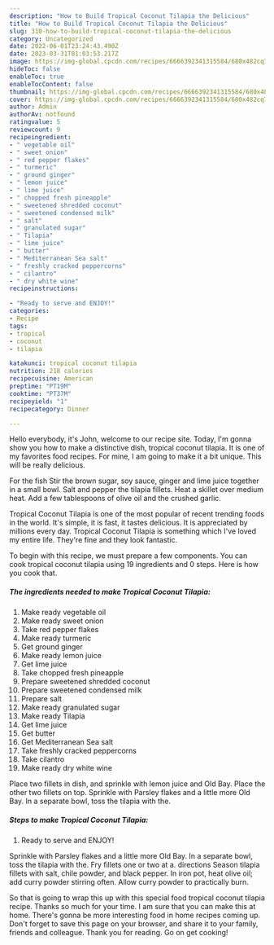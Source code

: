 ```yaml
---
description: "How to Build Tropical Coconut Tilapia the Delicious"
title: "How to Build Tropical Coconut Tilapia the Delicious"
slug: 310-how-to-build-tropical-coconut-tilapia-the-delicious
category: Uncategorized
date: 2022-06-01T23:24:43.490Z
date: 2023-03-31T01:03:53.217Z
image: https://img-global.cpcdn.com/recipes/6666392341315584/680x482cq70/tropical-coconut-tilapia-recipe-main-photo.jpg
hideToc: false
enableToc: true
enableTocContent: false
thumbnail: https://img-global.cpcdn.com/recipes/6666392341315584/680x482cq70/tropical-coconut-tilapia-recipe-main-photo.jpg
cover: https://img-global.cpcdn.com/recipes/6666392341315584/680x482cq70/tropical-coconut-tilapia-recipe-main-photo.jpg
author: Admin
authorAv: notfound
ratingvalue: 5
reviewcount: 9
recipeingredient:
- " vegetable oil"
- " sweet onion"
- " red pepper flakes"
- " turmeric"
- " ground ginger"
- " lemon juice"
- " lime juice"
- " chopped fresh pineapple"
- " sweetened shredded coconut"
- " sweetened condensed milk"
- " salt"
- " granulated sugar"
- " Tilapia"
- " lime juice"
- " butter"
- " Mediterranean Sea salt"
- " freshly cracked peppercorns"
- " cilantro"
- " dry white wine"
recipeinstructions:

- "Ready to serve and ENJOY!"
categories:
- Recipe
tags:
- tropical
- coconut
- tilapia

katakunci: tropical coconut tilapia 
nutrition: 218 calories
recipecuisine: American
preptime: "PT19M"
cooktime: "PT37M"
recipeyield: "1"
recipecategory: Dinner

---
```



Hello everybody, it's John, welcome to our recipe site. Today, I'm gonna show you how to make a distinctive dish, tropical coconut tilapia. It is one of my favorites food recipes. For mine, I am going to make it a bit unique. This will be really delicious.

For the fish Stir the brown sugar, soy sauce, ginger and lime juice together in a small bowl. Salt and pepper the tilapia fillets. Heat a skillet over medium heat. Add a few tablespoons of olive oil and the crushed garlic.

Tropical Coconut Tilapia is one of the most popular of recent trending foods in the world. It's simple, it is fast, it tastes delicious. It is appreciated by millions every day. Tropical Coconut Tilapia is something which I've loved my entire life. They're fine and they look fantastic.


To begin with this recipe, we must prepare a few components. You can cook tropical coconut tilapia using 19 ingredients and 0 steps. Here is how you cook that.

<!--inarticleads1-->

##### The ingredients needed to make Tropical Coconut Tilapia:

1. Make ready  vegetable oil
1. Make ready  sweet onion
1. Take  red pepper flakes
1. Make ready  turmeric
1. Get  ground ginger
1. Make ready  lemon juice
1. Get  lime juice
1. Take  chopped fresh pineapple
1. Prepare  sweetened shredded coconut
1. Prepare  sweetened condensed milk
1. Prepare  salt
1. Make ready  granulated sugar
1. Make ready  Tilapia
1. Get  lime juice
1. Get  butter
1. Get  Mediterranean Sea salt
1. Take  freshly cracked peppercorns
1. Take  cilantro
1. Make ready  dry white wine


Place two fillets in dish, and sprinkle with lemon juice and Old Bay. Place the other two fillets on top. Sprinkle with Parsley flakes and a little more Old Bay. In a separate bowl, toss the tilapia with the. 

<!--inarticleads2-->

##### Steps to make Tropical Coconut Tilapia:


1. Ready to serve and ENJOY!

Sprinkle with Parsley flakes and a little more Old Bay. In a separate bowl, toss the tilapia with the. Fry fillets one or two at a. directions Season tilapia fillets with salt, chile powder, and black pepper. In iron pot, heat olive oil; add curry powder stirring often. Allow curry powder to practically burn. 

So that is going to wrap this up with this special food tropical coconut tilapia recipe. Thanks so much for your time. I am sure that you can make this at home. There's gonna be more interesting food in home recipes coming up. Don't forget to save this page on your browser, and share it to your family, friends and colleague. Thank you for reading. Go on get cooking!
